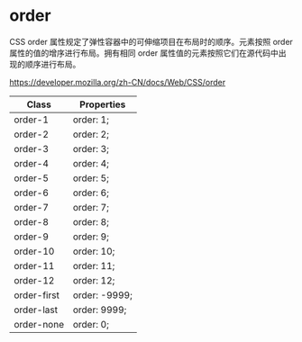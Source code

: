 # order

CSS order 属性规定了弹性容器中的可伸缩项目在布局时的顺序。元素按照 order 属性的值的增序进行布局。拥有相同 order 属性值的元素按照它们在源代码中出现的顺序进行布局。

<https://developer.mozilla.org/zh-CN/docs/Web/CSS/order>

| Class       | Properties    |
| ----------- | ------------- |
| order-1     | order: 1;     |
| order-2     | order: 2;     |
| order-3     | order: 3;     |
| order-4     | order: 4;     |
| order-5     | order: 5;     |
| order-6     | order: 6;     |
| order-7     | order: 7;     |
| order-8     | order: 8;     |
| order-9     | order: 9;     |
| order-10    | order: 10;    |
| order-11    | order: 11;    |
| order-12    | order: 12;    |
| order-first | order: -9999; |
| order-last  | order: 9999;  |
| order-none  | order: 0;     |

